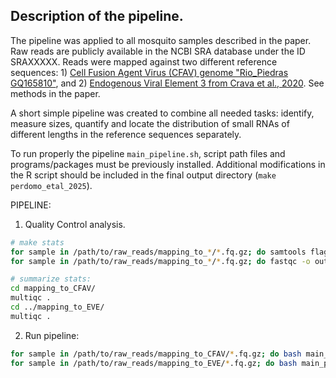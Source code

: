 ## Description of the pipeline.

The pipeline was applied to all mosquito samples described in the paper. Raw reads are publicly available in the NCBI SRA database under the ID SRAXXXXX.
Reads were mapped against two different reference sequences: 1) [Cell Fusion Agent Virus (CFAV) genome "Rio_Piedras GQ165810"](https://www.ncbi.nlm.nih.gov/nuccore/GQ165810.1), and 2) [Endogenous Viral Element 3 from Crava et al., 2020](https://onlinelibrary.wiley.com/doi/10.1111/mec.15798). See methods in the paper.

A short simple pipeline was created to combine all needed tasks: identify, measure sizes, quantify and locate the distribution of small RNAs of different lengths in the reference sequences separately.

To run properly the pipeline `main_pipeline.sh`, script path files and programs/packages must be previously installed. Additional modifications in the R script should be included in the final output directory (`make perdomo_etal_2025`).

PIPELINE:

1. Quality Control analysis.
```bash
# make stats
for sample in /path/to/raw_reads/mapping_to_*/*.fq.gz; do samtools flagstats $sample > ${sample}.txt;
for sample in /path/to/raw_reads/mapping_to_*/*.fq.gz; do fastqc -o outputdir/ $sample;

# summarize stats:
cd mapping_to_CFAV/
multiqc .
cd ../mapping_to_EVE/
multiqc .
 ```

2. Run pipeline:
```bash
for sample in /path/to/raw_reads/mapping_to_CFAV/*.fq.gz; do bash main_pipeline.sh  $sample CFAV  2>&1 | tee ${sample}.CFAV.stderr.log; 
for sample in /path/to/raw_reads/mapping_to_EVE/*.fq.gz; do bash main_pipeline.sh  $sample EVE  2>&1 | tee ${sample}.EVE.stderr.log; 
```



